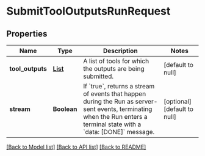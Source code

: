 # SubmitToolOutputsRunRequest
## Properties

| Name | Type | Description | Notes |
|------------ | ------------- | ------------- | -------------|
| **tool\_outputs** | [**List**](SubmitToolOutputsRunRequest_tool_outputs_inner.md) | A list of tools for which the outputs are being submitted. | [default to null] |
| **stream** | **Boolean** | If &#x60;true&#x60;, returns a stream of events that happen during the Run as server-sent events, terminating when the Run enters a terminal state with a &#x60;data: [DONE]&#x60; message.  | [optional] [default to null] |

[[Back to Model list]](../README.md#documentation-for-models) [[Back to API list]](../README.md#documentation-for-api-endpoints) [[Back to README]](../README.md)

